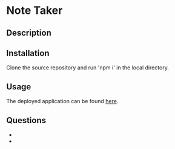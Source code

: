# Note Taker

## Description

## Installation
Clone the source repository and run 'npm i' in the local directory.

## Usage
The deployed application can be found [here](https://note-taker-mst.herokuapp.com/).

## Questions

 - 
 - 